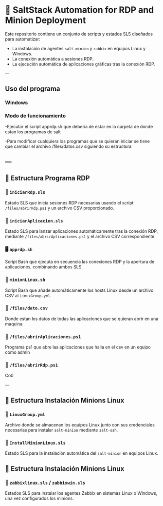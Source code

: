 # 🔧 SaltStack Automation for RDP and Minion Deployment

Este repositorio contiene un conjunto de scripts y estados SLS diseñados para automatizar:

- La instalación de agentes `salt-minion` y `zabbix` en equipos Linux y Windows.
- La conexión automática a sesiones RDP.
- La ejecución automática de aplicaciones gráficas tras la conexión RDP.

—
##  Uso del programa 
### Windows 
### Modo de funcionamiento

-Ejecutar el script apprdp.sh que deberia de estar en la carpeta de donde estan los programas de salt 

-Para modificar cualquiera los programas que se quieran iniciar se tiene que cambiar el archivo /files/datos.csv siguiendo su estructura


—
---

## 📂 Estructura Programa RDP

### 📄 `iniciarRdp.sls`
Estado SLS que inicia sesiones RDP necesarias usando el script `/files/abrirRdp.ps1` y un archivo CSV proporcionado.

### 📄 `iniciarAplicacion.sls`
Estado SLS para lanzar aplicaciones automáticamente tras la conexión RDP, mediante `/files/abrirAplicaciones.ps1` y el archivo CSV correspondiente.

### 🖥️ `apprdp.sh`
Script Bash que ejecuta en secuencia las conexiones RDP y la apertura de aplicaciones, combinando ambos SLS.

### 🐧 `minionLinux.sh`
Script Bash que añade automáticamente los hosts Linux desde un archivo CSV al `LinuxGroup.yml`.

### 📄 `/files/dato.csv`
Donde estan los datos de todas las aplicaciones que se quieran abrir en una maquina  

### 📄 `/files/abrirAplicaciones.ps1`
Programa ps1 que abre las aplicaciones que halla en el csv en un equipo como admin 

### 📄 `/files/abrirRdp.ps1`
Co0

—

## 📂 Estructura Instalación Minions Linux

### 📄 `LinuxGroup.yml`
Archivo donde se almacenan los equipos Linux junto con sus credenciales necesarias para instalar `salt-minion` mediante `salt-ssh`.

### 📄 `InstallMinionLinux.sls`
Estado SLS para la instalación automática del `salt-minion` en equipos Linux.

## 📂 Estructura Instalación Minions Linux

### 📄 `zabbixlinux.sls` / `zabbixwin.sls`
Estados SLS para instalar los agentes Zabbix en sistemas Linux o Windows, una vez configurados los minions.

